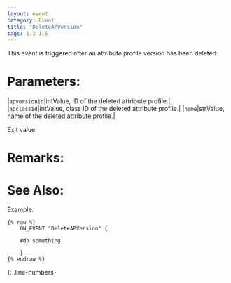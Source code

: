 ```yaml
---
layout: event
category: Event
title: "DeleteAPVersion"
tags: 1.3 1.5
---
```


This event is triggered after an attribute profile version has been deleted.  

# Parameters:  

|`apversionid`|intValue, ID of the deleted attribute profile.|
|`apclassid`|intValue, class ID of the deleted attribute profile.|
|`name`|strValue, name of the deleted attribute profile.|

Exit value:



# Remarks:  



# See Also:  



Example:  

```adoscript
{% raw %}
	ON_EVENT "DeleteAPVersion" {
	
	#do something
	
	}
{% endraw %}
```
{: .line-numbers}

